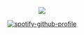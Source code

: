 
<div align="center">


<div align="center">

![](https://cdn.discordapp.com/attachments/1022060106956943402/1389204533867184209/Untitled859_20250630191531.png?ex=6863c50b&is=6862738b&hm=ce2cd67112c0caa136946f70dc92c1ec3d6a2cb68caba56b1c1b8884256bdac1&)


[![spotify-github-profile](https://spotify-github-profile.kittinanx.com/api/view?uid=314wofu4etpnb4n3jgtgwk5l4bqi&cover_image=true&theme=novatorem&show_offline=false&background_color=121212&interchange=true&bar_color=ffffff&bar_color_cover=false)](https://github.com/kittinan/spotify-github-profile)

<div align="center">
